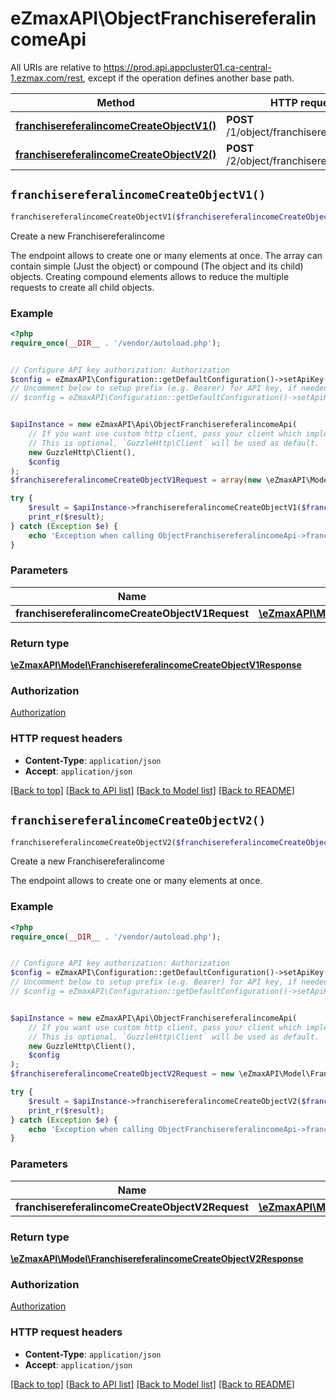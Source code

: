 # eZmaxAPI\ObjectFranchisereferalincomeApi

All URIs are relative to https://prod.api.appcluster01.ca-central-1.ezmax.com/rest, except if the operation defines another base path.

| Method | HTTP request | Description |
| ------------- | ------------- | ------------- |
| [**franchisereferalincomeCreateObjectV1()**](ObjectFranchisereferalincomeApi.md#franchisereferalincomeCreateObjectV1) | **POST** /1/object/franchisereferalincome | Create a new Franchisereferalincome |
| [**franchisereferalincomeCreateObjectV2()**](ObjectFranchisereferalincomeApi.md#franchisereferalincomeCreateObjectV2) | **POST** /2/object/franchisereferalincome | Create a new Franchisereferalincome |


## `franchisereferalincomeCreateObjectV1()`

```php
franchisereferalincomeCreateObjectV1($franchisereferalincomeCreateObjectV1Request): \eZmaxAPI\Model\FranchisereferalincomeCreateObjectV1Response
```

Create a new Franchisereferalincome

The endpoint allows to create one or many elements at once.  The array can contain simple (Just the object) or compound (The object and its child) objects.  Creating compound elements allows to reduce the multiple requests to create all child objects.

### Example

```php
<?php
require_once(__DIR__ . '/vendor/autoload.php');


// Configure API key authorization: Authorization
$config = eZmaxAPI\Configuration::getDefaultConfiguration()->setApiKey('Authorization', 'YOUR_API_KEY');
// Uncomment below to setup prefix (e.g. Bearer) for API key, if needed
// $config = eZmaxAPI\Configuration::getDefaultConfiguration()->setApiKeyPrefix('Authorization', 'Bearer');


$apiInstance = new eZmaxAPI\Api\ObjectFranchisereferalincomeApi(
    // If you want use custom http client, pass your client which implements `GuzzleHttp\ClientInterface`.
    // This is optional, `GuzzleHttp\Client` will be used as default.
    new GuzzleHttp\Client(),
    $config
);
$franchisereferalincomeCreateObjectV1Request = array(new \eZmaxAPI\Model\FranchisereferalincomeCreateObjectV1Request()); // \eZmaxAPI\Model\FranchisereferalincomeCreateObjectV1Request[]

try {
    $result = $apiInstance->franchisereferalincomeCreateObjectV1($franchisereferalincomeCreateObjectV1Request);
    print_r($result);
} catch (Exception $e) {
    echo 'Exception when calling ObjectFranchisereferalincomeApi->franchisereferalincomeCreateObjectV1: ', $e->getMessage(), PHP_EOL;
}
```

### Parameters

| Name | Type | Description  | Notes |
| ------------- | ------------- | ------------- | ------------- |
| **franchisereferalincomeCreateObjectV1Request** | [**\eZmaxAPI\Model\FranchisereferalincomeCreateObjectV1Request[]**](../Model/FranchisereferalincomeCreateObjectV1Request.md)|  | |

### Return type

[**\eZmaxAPI\Model\FranchisereferalincomeCreateObjectV1Response**](../Model/FranchisereferalincomeCreateObjectV1Response.md)

### Authorization

[Authorization](../../README.md#Authorization)

### HTTP request headers

- **Content-Type**: `application/json`
- **Accept**: `application/json`

[[Back to top]](#) [[Back to API list]](../../README.md#endpoints)
[[Back to Model list]](../../README.md#models)
[[Back to README]](../../README.md)

## `franchisereferalincomeCreateObjectV2()`

```php
franchisereferalincomeCreateObjectV2($franchisereferalincomeCreateObjectV2Request): \eZmaxAPI\Model\FranchisereferalincomeCreateObjectV2Response
```

Create a new Franchisereferalincome

The endpoint allows to create one or many elements at once.

### Example

```php
<?php
require_once(__DIR__ . '/vendor/autoload.php');


// Configure API key authorization: Authorization
$config = eZmaxAPI\Configuration::getDefaultConfiguration()->setApiKey('Authorization', 'YOUR_API_KEY');
// Uncomment below to setup prefix (e.g. Bearer) for API key, if needed
// $config = eZmaxAPI\Configuration::getDefaultConfiguration()->setApiKeyPrefix('Authorization', 'Bearer');


$apiInstance = new eZmaxAPI\Api\ObjectFranchisereferalincomeApi(
    // If you want use custom http client, pass your client which implements `GuzzleHttp\ClientInterface`.
    // This is optional, `GuzzleHttp\Client` will be used as default.
    new GuzzleHttp\Client(),
    $config
);
$franchisereferalincomeCreateObjectV2Request = new \eZmaxAPI\Model\FranchisereferalincomeCreateObjectV2Request(); // \eZmaxAPI\Model\FranchisereferalincomeCreateObjectV2Request

try {
    $result = $apiInstance->franchisereferalincomeCreateObjectV2($franchisereferalincomeCreateObjectV2Request);
    print_r($result);
} catch (Exception $e) {
    echo 'Exception when calling ObjectFranchisereferalincomeApi->franchisereferalincomeCreateObjectV2: ', $e->getMessage(), PHP_EOL;
}
```

### Parameters

| Name | Type | Description  | Notes |
| ------------- | ------------- | ------------- | ------------- |
| **franchisereferalincomeCreateObjectV2Request** | [**\eZmaxAPI\Model\FranchisereferalincomeCreateObjectV2Request**](../Model/FranchisereferalincomeCreateObjectV2Request.md)|  | |

### Return type

[**\eZmaxAPI\Model\FranchisereferalincomeCreateObjectV2Response**](../Model/FranchisereferalincomeCreateObjectV2Response.md)

### Authorization

[Authorization](../../README.md#Authorization)

### HTTP request headers

- **Content-Type**: `application/json`
- **Accept**: `application/json`

[[Back to top]](#) [[Back to API list]](../../README.md#endpoints)
[[Back to Model list]](../../README.md#models)
[[Back to README]](../../README.md)
